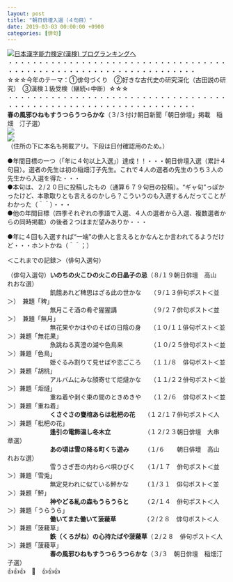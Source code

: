 ```yaml
---
layout: post
title: "朝日俳壇入選（４句目）"
date: 2019-03-03 00:00:00 +0900
categories: [俳句]
---
```


[![](/syuusyuu9701/assets/images/朝日俳壇入選（４句目）-br_c_3028_1.gif)](http://blog.with2.net/link.php?1659096:3028 "日本漢字能力検定(漢検) ブログランキングへ")[日本漢字能力検定(漢検) ブログランキングへ](http://blog.with2.net/link.php?1659096:3028)  
・・・・・・・・・・・・・・・・・・・・・・・・・・・・・・・・・・・・・・・・・・・・・・・・・・・・・・・・・・・・・・・・・・・  
☆☆☆今年のテーマ：①俳句づくり　②好きな古代史の研究深化（古田説の研究）　③漢検１級受検（継続➪中断）☆☆☆  
・・・・・・・・・・・・・・・・・・・・・・・・・・・・・・・・・・・・・・・・・・・・・・・・・・・・・・・・・・・・・・・・・・・  
**春の風邪ひねもすうつらうつらかな**（３/３付け朝日新聞「朝日俳壇」掲載　稲畑　汀子選）  
![](/syuusyuu9701/assets/images/朝日俳壇入選（４句目）-013ab5a3a50630e7f72cb15d70d073f2.png)  
![](/syuusyuu9701/assets/images/朝日俳壇入選（４句目）-e936e620e9abbdbe60ef14675d34844a.png)  
（住所の下に本名も掲載アリ。下段は日付確認用のため。）  
  
●年間目標の一つ（「年に４句以上入選」）達成！！・・・朝日俳壇入選（累計４句目）。選者の先生は初の稲畑汀子先生。これで４人の選者の先生のうち３人の先生から入選を得た・・・  
●本句は、２/２０日に投稿したもの（通算６７９句目の投稿）。“ギャ句”っぽかったけど、本歌取りとも言えるのかしら？こういうのも入選するんだってことがわかった（＾＾）・・・  
●他の年間目標（四季それぞれの季語で入選、４人の選者から入選、複数選者からの同時掲載）の後者２つはまだ望みありか・・・  
  
●年に４回も入選すれば“一端”の俳人と言えるとかなんとか言われてるようだけど・・・ホントかね（＾＾；）  
  
＜これまでの記録＞（俳句入選句）  
  
（俳句入選句）**いのちの火こひの火この日晶子の忌**（８/１９朝日俳壇　高山　れおな選）  
　　　　　　　飢餓あれど稗思はざる此の世かな　　（９/１３俳句ポスト＜並＞）　兼題「稗」  
　　　　　　　無月こそ酒の肴ぞ猩猩講　　　　　　（９/２７俳句ポスト＜並＞）　兼題「無月」  
　　　　　　　無花果やかはやのそばの日陰の身　　（１０/１１俳句ポスト＜並＞）兼題「無花果」  
　　　　　　　魚跳ねる真澄の湖や色鳥来　　　　　（１０/２５俳句ポスト＜並＞）兼題「色鳥」  
　　　　　　　姫ぐるみ割りて見せばや恋ごころ　　（１１/８　俳句ポスト＜並＞）兼題「胡桃」  
　　　　　　　アルバムにみな顔寄せて炬燵かな　　（１１/２２俳句ポスト＜並＞）兼題「炬燵」　  
　　　　　　　重ね着や剥ぐ束の間のときめきや　　（１２/６　俳句ポスト＜並＞）兼題「重ね着」  
　　　　　　　**くさぐさの甕棺あらは枇杷の花**　　（１２/１７俳句ポスト＜人＞）兼題「枇杷の花」  
　　　　　　　**逢引の電飾温し冬木立**　　　　　　（１２/２３朝日俳壇　大串　章選）  
　　　　　　　**あの頃は雪の降る町くち遊み**　　　（１/６　　朝日俳壇　高山　れおな選）  
　　　　　　　雪うさぎ吾の内わらべ唄ひびく　　（１/１７　俳句ポスト＜並＞）兼題「雪兎」  
　　　　　　　無定見われに似ている鮃かな　　　（１/３１　俳句ポスト＜並＞）兼題「鮃」  
　　　　　　　**神やどる糺の森もうらうらと**　　　（２/１４　俳句ポスト＜人＞）兼題「うらうら」  
　　　　　　　**働いてまた働いて菠薐草**　　　　　（２/２８　俳句ポスト＜人＞）兼題「菠薐草」  
　　　　　　　**鉄（くろがね）の心持たばや菠薐草**（２/２８　俳句ポスト＜人＞）兼題「菠薐草」  
　　　　　　　**春の風邪ひねもすうつらうつらかな**（３/３　朝日俳壇　稲畑汀子選）  
👍👍👍　🐖　👍👍👍